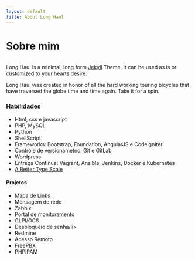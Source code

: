 ```yaml
---
layout: default
title: About Long Haul
---
```


<div class="post">
	<h1 class="pageTitle">Sobre mim</h1>
	<img src="{{ '/assets/img/touring.jpg' | prepend: site.baseurl }}" alt="">
	<p class="intro">Long Haul is a minimal, long form <a href="http://jekyllrb.com">Jekyll</a> Theme. It can be used as is or customized to your hearts desire.</p>
	<p>Long Haul was created in honor of all the hard working touring bicycles that have traversed the globe time and time again. Take it for a spin.</p>
	<h3>Habilidades</h3>
	<ul>
		<li>Html, css e javascript</li>
  		<li>PHP, MySQL</li>
		<li>Python</li>
		<li>ShellScript</li>
  		<li>Frameworks: Bootstrap, Foundation, AngularJS e Codeigniter</li>
		<li>Controle de versionametno: Git e GitLab</li>
		<li>Wordpress</li>
		<li>Entrega Continua: Vagrant, Ansible, Jenkins, Docker e Kubernetes</li>
  		<li><a href="http://typecast.com/blog/a-more-modern-scale-for-web-typography">A Better Type Scale</a></li>
  	</ul>
	<h4>Projetos</h4>
	<ul>
		<li>Mapa de Links</li>
		<li>Mensagem de rede</li>
		<li>Zabbix</li>
		<li>Portal de monitoramento</li>
		<li>GLPI/OCS</li>
		<li>Desbloqueio de senha/li>
		<li>Redmine</li>
		<li>Acesso Remoto</li>
		<li>FreePBX</li>
		<li>PHPIPAM</li>
	</ul>
</div>
